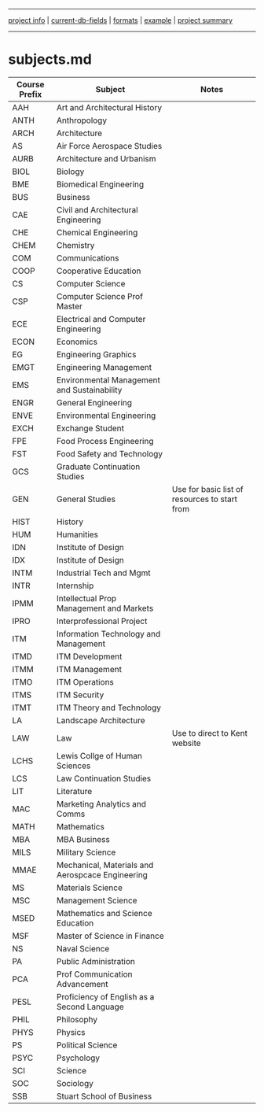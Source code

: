 ___
[project info](README.md) |  [current-db-fields](current-db-fields.md) | [formats](formats.md) | [example](example.md) | [project summary](Project-2-Summary.pdf)
___

# subjects.md


Course Prefix | Subject | Notes
--- | --- | ---
AAH | Art and Architectural History | 
ANTH | Anthropology | 
ARCH | Architecture | 
AS | Air Force Aerospace Studies | 
AURB | Architecture and Urbanism | 
BIOL | Biology | 
BME | Biomedical Engineering | 
BUS | Business | 
CAE | Civil and Architectural Engineering | 
CHE | Chemical Engineering | 
CHEM | Chemistry | 
COM | Communications | 
COOP | Cooperative Education | 
CS | Computer Science | 
CSP | Computer Science Prof Master | 
ECE | Electrical and Computer Engineering | 
ECON | Economics | 
EG | Engineering Graphics | 
EMGT | Engineering Management | 
EMS | Environmental Management and Sustainability | 
ENGR | General Engineering | 
ENVE | Environmental Engineering | 
EXCH | Exchange Student | 
FPE | Food Process Engineering | 
FST | Food Safety and Technology | 
GCS | Graduate Continuation Studies | 
GEN | General Studies | Use for basic list of resources to start from
HIST | History | 
HUM | Humanities | 
IDN | Institute of Design | 
IDX | Institute of Design | 
INTM | Industrial Tech and Mgmt | 
INTR | Internship | 
IPMM | Intellectual Prop Management and Markets | 
IPRO | Interprofessional Project | 
ITM | Information Technology and Management | 
ITMD | ITM Development | 
ITMM | ITM Management | 
ITMO | ITM Operations | 
ITMS | ITM Security | 
ITMT | ITM Theory and Technology | 
LA | Landscape Architecture | 
LAW | Law | Use to direct to Kent website
LCHS | Lewis Collge of Human Sciences | 
LCS | Law Continuation Studies | 
LIT | Literature | 
MAC | Marketing Analytics and Comms | 
MATH | Mathematics | 
MBA | MBA Business | 
MILS | Military Science | 
MMAE | Mechanical, Materials and Aerospcace Engineering | 
MS | Materials Science | 
MSC | Management Science | 
MSED | Mathematics and Science Education | 
MSF | Master of Science in Finance | 
NS | Naval Science | 
PA | Public Administration | 
PCA | Prof Communication Advancement | 
PESL | Proficiency of English as a Second Language | 
PHIL | Philosophy | 
PHYS | Physics | 
PS | Political Science | 
PSYC | Psychology | 
SCI | Science | 
SOC | Sociology | 
SSB | Stuart School of Business | 

